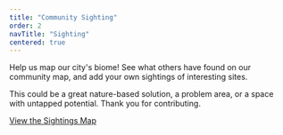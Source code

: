 ```yaml
---
title: "Community Sighting"
order: 2
navTitle: "Sighting"
centered: true
---
```

Help us map our city's biome! See what others have found on our community map, and add your own sightings of interesting sites.

This could be a great nature-based solution, a problem area, or a space with untapped potential. Thank you for contributing.

[View the Sightings Map](https://sightings.urbanbiome.co.uk)
